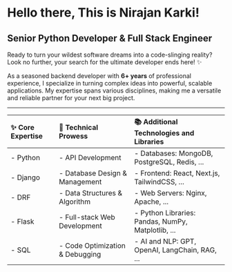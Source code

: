 # Hello there, This is Nirajan Karki!
## Senior Python Developer & Full Stack Engineer

Ready to turn your wildest software dreams into a code-slinging reality? Look no further, your search for the ultimate developer ends here! ✨

As a seasoned backend developer with **6+ years** of professional experience, I specialize in turning complex ideas into powerful, scalable applications. My expertise spans various disciplines, making me a versatile and reliable partner for your next big project.

---
| **✨ Core Expertise** | **🔧 Technical Prowess** | **📚 Additional Technologies and Libraries** |
| :-------------------- | :----------------------- | :------------------------------------------ |
| - Python              | - API Development        | - Databases: MongoDB, PostgreSQL, Redis, ... |
| - Django              | - Database Design & Management | - Frontend: React, Next.js, TailwindCSS, ...  |
| - DRF                 | - Data Structures & Algorithm   | - Web Servers: Nginx, Apache, ...  |
| - Flask               | - Full-stack Web  Development   | - Python Libraries: Pandas, NumPy, Matplotlib, ... |
| - SQL                 | - Code Optimization & Debugging  | - AI and NLP: GPT, OpenAI, LangChain, RAG, ...  |

